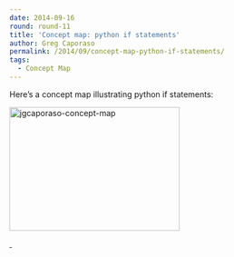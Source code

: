 ```yaml
---
date: 2014-09-16
round: round-11
title: 'Concept map: python if statements'
author: Greg Caporaso
permalink: /2014/09/concept-map-python-if-statements/
tags:
  - Concept Map
---
```

Here&#8217;s a concept map illustrating python if statements:

[<img class="alignnone size-medium wp-image-8698" alt="jgcaporaso-concept-map" src="http://teaching.software-carpentry.org/wp-content/uploads/2014/09/jgcaporaso-concept-map-300x218.jpg" width="300" height="218" />][1]

[ ][2]

 [1]: http://teaching.software-carpentry.org/wp-content/uploads/2014/09/jgcaporaso-concept-map.jpg
 [2]: http://teaching.software-carpentry.org/wp-content/uploads/2014/09/jgcaporaso-concept-map.pdf
